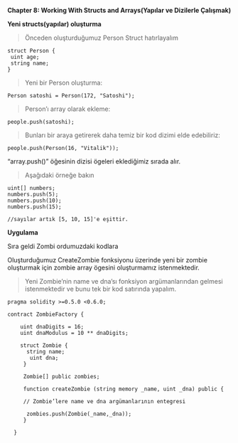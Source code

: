 **Chapter 8: Working With Structs and Arrays(Yapılar ve Dizilerle Çalışmak)**

**Yeni structs(yapılar) oluşturma**

>Önceden oluşturduğumuz Person Struct hatırlayalım

    struct Person {
     uint age;
     string name;
    }


>Yeni bir Person oluşturma:

    Person satoshi = Person(172, "Satoshi");

>Person’ı  array olarak ekleme:
 
    people.push(satoshi);

>Bunları bir araya getirerek daha temiz bir kod dizimi elde edebiliriz:

    people.push(Person(16, "Vitalik"));

“array.push()” öğesinin dizisi ögeleri eklediğimiz sırada alır.

>Aşağıdaki örneğe bakın

    uint[] numbers;
    numbers.push(5);
    numbers.push(10);
    numbers.push(15);
    
    //sayılar artık [5, 10, 15]'e eşittir.

**Uygulama**

Sıra geldi Zombi ordumuzdaki kodlara

Oluşturduğumuz CreateZombie fonksiyonu üzerinde yeni bir zombie oluşturmak için zombie array ögesini oluşturmamız istenmektedir. 

>Yeni Zombie’nin name ve dna’sı fonksiyon argümanlarından gelmesi istenmektedir ve bunu tek bir kod satırında yapalım.

    pragma solidity >=0.5.0 <0.6.0;

    contract ZombieFactory {

        uint dnaDigits = 16;
        uint dnaModulus = 10 ** dnaDigits;

        struct Zombie {
          string name;
           uint dna;
         }

         Zombie[] public zombies;

         function createZombie (string memory _name, uint _dna) public {
       
         // Zombie’lere name ve dna argümanlarının entegresi
         
          zombies.push(Zombie(_name,_dna));
         }

      }
